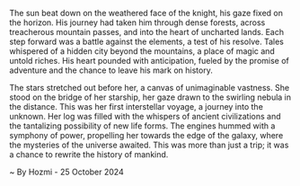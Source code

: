 
The sun beat down on the weathered face of the knight, his gaze fixed on the horizon.  His journey had taken him through dense forests, across treacherous mountain passes, and into the heart of uncharted lands.  Each step forward was a battle against the elements, a test of his resolve.  Tales whispered of a hidden city beyond the mountains, a place of magic and untold riches.  His heart pounded with anticipation, fueled by the promise of adventure and the chance to leave his mark on history.

The stars stretched out before her, a canvas of unimaginable vastness.  She stood on the bridge of her starship, her gaze drawn to the swirling nebula in the distance.  This was her first interstellar voyage, a journey into the unknown.  Her log was filled with the whispers of ancient civilizations and the tantalizing possibility of new life forms.  The engines hummed with a symphony of power, propelling her towards the edge of the galaxy, where the mysteries of the universe awaited.  This was more than just a trip; it was a chance to rewrite the history of mankind. 

~ By Hozmi - 25 October 2024
